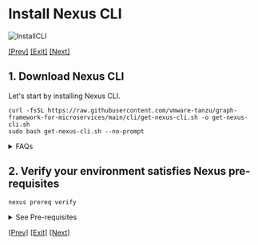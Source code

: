 # Install Nexus CLI

![InstallCLI](../images/Playground-2-install-cli.png)

[[Prev]](Playground.md) [[Exit]](../../README.md)  [[Next]](Playground-SockShop.md)

## 1. Download Nexus CLI

Let's start by installing Nexus CLI.

```
curl -fsSL https://raw.githubusercontent.com/vmware-tanzu/graph-framework-for-microservices/main/cli/get-nexus-cli.sh -o get-nexus-cli.sh
sudo bash get-nexus-cli.sh --no-prompt
```

<details><summary>FAQs</summary>
      
Nexus install with default settings and to default location
```
       ❯ sudo bash get-nexus-cli.sh --no-prompt
       Downloading Nexus ...
       Version: v0.0.149
       Image repository: gcr.io/nsx-sm/nexus/nexus-cli
       Directory: /usr/local/bin

       Nexus (v0.0.149) installed in /usr/local/bin/nexus
       Run "nexus help" to get started
```
	
Nexus install with user customization

```
	❯ sudo bash get-nexus-cli.sh
         Downloading Nexus ...
         Version: v0.0.149
         Image repository: gcr.io/nsx-sm/nexus/nexus-cli
         Directory: /usr/local/bin

         Would you like to customize installation [y/n]:
         y
         Image repository [gcr.io/nsx-sm/nexus/nexus-cli]:
         Version [v0.0.149]:v0.0.148
         Directory [/usr/local/bin]:
         Nexus (v0.0.148) installed in /usr/local/bin/nexus
         Run "nexus help" to get started
```
   
Nexus install with specific version
```
	sudo bash get-nexus-cli.sh  -v v0.0.148
	```
	
    Nexus install with specific version/Image/Directory	
	```
	sudo bash get-nexus-cli.sh -r gcr.io/nsx-sm/nexus/nexus-cli -v v0.0.148 -d /usr/local/bin
```
   
</details>
    
## 2. Verify your environment satisfies Nexus pre-requisites

```
nexus prereq verify
```

<details><summary>See Pre-requisites</summary>

    a. To list all relevant pre-requisites:

        nexus prereq list

</details>


[[Prev]](Playground.md) [[Exit]](../../README.md)  [[Next]](Playground-SockShop.md)